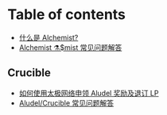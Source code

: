 # Table of contents

* [什么是 Alchemist?](README.md)
* [Alchemist ⚗️$mist 常见问题解答](alchemist-mist-chang-jian-wen-ti-jie-da.md)

## Crucible

* [如何使用太极网络申领 Aludel 奖励及退订 LP](crucible/chinese-simplified-ru-he-shi-yong-tai-ji-wang-luo-shen-ling-aludel-jiang-li-ji-tui-ding-lp.md)
* [Aludel/Crucible 常见问题解答](crucible/aludelcrucible-chang-jian-wen-ti-jie-da.md)

